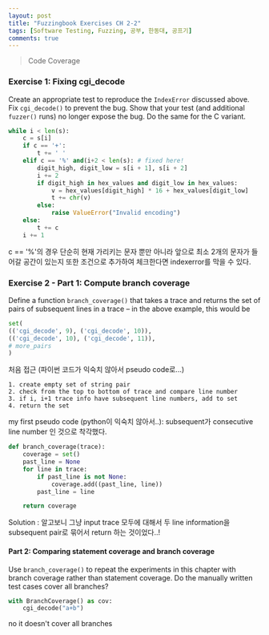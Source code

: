 ```yaml
---
layout: post
title: "Fuzzingbook Exercises CH 2-2"
tags: [Software Testing, Fuzzing, 공부, 한동대, 공프기]
comments: true
---
```


> Code Coverage  

### Exercise 1: Fixing cgi_decode  
Create an appropriate test to reproduce the `IndexError` discussed above.  Fix `cgi_decode()` to prevent the bug.  Show that your test (and additional `fuzzer()` runs) no longer expose the bug.  Do the same for the C variant.  

~~~python
while i < len(s):
    c = s[i]
    if c == '+':
        t += ' '
    elif c == '%' and(i+2 < len(s): # fixed here!
        digit_high, digit_low = s[i + 1], s[i + 2]
        i += 2
        if digit_high in hex_values and digit_low in hex_values:
            v = hex_values[digit_high] * 16 + hex_values[digit_low]
            t += chr(v)
        else:
            raise ValueError("Invalid encoding")
    else:
        t += c
    i += 1
~~~
c == '%'의 경우 단순히 현재 가리키는 문자 뿐만 아니라 앞으로 최소 2개의 문자가 들어갈 공간이 있는지 또한 조건으로 추가하여 체크한다면 indexerror를 막을 수 있다.  

### Exercise 2 - Part 1: Compute branch coverage  
Define a function `branch_coverage()` that takes a trace and returns the set of pairs of subsequent lines in a trace – in the above example, this would be  

~~~python
set(
(('cgi_decode', 9), ('cgi_decode', 10)),
(('cgi_decode', 10), ('cgi_decode', 11)),
# more_pairs
)
~~~

처음 접근 (파이썬 코드가 익숙치 않아서 pseudo code로...)  
~~~
1. create empty set of string pair  
2. check from the top to bottom of trace and compare line number  
3. if i, i+1 trace info have subsequent line numbers, add to set  
4. return the set  
~~~
my first pseudo code (python이 익숙치 않아서..): subsequent가 consecutive line number 인 것으로 착각했다.

~~~python
def branch_coverage(trace):
    coverage = set()
    past_line = None
    for line in trace:
        if past_line is not None:
            coverage.add((past_line, line))
        past_line = line

    return coverage
~~~
Solution : 알고보니 그냥 input trace 모두에 대해서 두 line information을 subsequent pair로 묶어서 return 하는 것이었다..!  

#### Part 2: Comparing statement coverage and branch coverage  
Use `branch_coverage()` to repeat the experiments in this chapter with branch coverage rather than statement coverage.  Do the manually written test cases cover all branches?  


~~~python
with BranchCoverage() as cov:
    cgi_decode("a+b")
~~~

no it doesn't cover all branches  